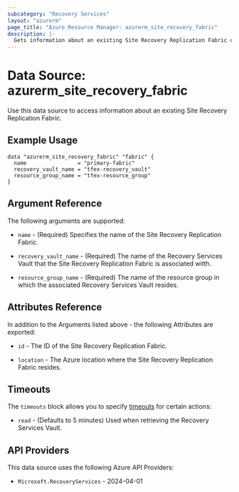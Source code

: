 ```yaml
---
subcategory: "Recovery Services"
layout: "azurerm"
page_title: "Azure Resource Manager: azurerm_site_recovery_fabric"
description: |-
  Gets information about an existing Site Recovery Replication Fabric on Azure.
---
```


# Data Source: azurerm_site_recovery_fabric

Use this data source to access information about an existing Site Recovery Replication Fabric.

## Example Usage

```hcl
data "azurerm_site_recovery_fabric" "fabric" {
  name                = "primary-fabric"
  recovery_vault_name = "tfex-recovery_vault"
  resource_group_name = "tfex-resource_group"
}
```

## Argument Reference

The following arguments are supported:

* `name` - (Required) Specifies the name of the Site Recovery Replication Fabric.

* `recovery_vault_name` - (Required) The name of the Recovery Services Vault that the Site Recovery Replication Fabric is associated witth.

* `resource_group_name` - (Required) The name of the resource group in which the associated Recovery Services Vault resides.

## Attributes Reference

In addition to the Arguments listed above - the following Attributes are exported:

* `id` - The ID of the Site Recovery Replication Fabric.

* `location` - The Azure location where the Site Recovery Replication Fabric resides.

## Timeouts

The `timeouts` block allows you to specify [timeouts](https://developer.hashicorp.com/terraform/language/resources/configure#define-operation-timeouts) for certain actions:

* `read` - (Defaults to 5 minutes) Used when retrieving the Recovery Services Vault.

## API Providers
<!-- This section is generated, changes will be overwritten -->
This data source uses the following Azure API Providers:

* `Microsoft.RecoveryServices` - 2024-04-01
